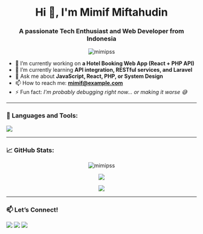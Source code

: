 <h1 align="center">Hi 👋, I'm Mimif Miftahudin</h1>
<h3 align="center">A passionate Tech Enthusiast and Web Developer from Indonesia</h3>

<p align="center">
  <img src="https://komarev.com/ghpvc/?username=mimipss&label=Profile%20views&color=0e75b6&style=flat" alt="mimipss" />
</p>

- 🔭 I’m currently working on **a Hotel Booking Web App (React + PHP API)**  
- 🌱 I’m currently learning **API integration, RESTful services, and Laravel**  
- 💬 Ask me about **JavaScript, React, PHP, or System Design**  
- 📫 How to reach me: **mimif@example.com**  
- ⚡ Fun fact: *I'm probably debugging right now... or making it worse 😅*

---

### 🚀 Languages and Tools:
<p align="left">
  <img src="https://skillicons.dev/icons?i=js,react,php,mysql,html,css,tailwind,laravel,vscode,github,git" />
</p>

---

### 📈 GitHub Stats:
<p align="center">
  <img src="https://github-readme-stats.vercel.app/api?username=mimipss&show_icons=true&theme=radical" alt="mimipss" />
</p>

<p align="center">
  <img src="https://github-readme-streak-stats.herokuapp.com/?user=mimipss&theme=radical" />
</p>

<p align="center">
  <img src="https://github-readme-stats.vercel.app/api/top-langs/?username=mimipss&layout=compact&theme=radical" />
</p>

---

### 📫 Let’s Connect!
<p align="left">
  <a href="https://linkedin.com/in/your-link" target="[_blank](https://www.linkedin.com/in/mimif-miftahuddin-a54b16290?utm_source=share&utm_campaign=share_via&utm_content=profile&utm_medium=ios_app)"><img src="https://img.shields.io/badge/LinkedIn-blue?logo=linkedin&style=for-the-badge" /></a>
  <a href="mailto:mimif@example.com"><img src="https://img.shields.io/badge/Email-D14836?style=for-the-badge&logo=gmail&logoColor=white" /></a>
  <a href="https://instagram.com/yourusername" target="_blank"><img src="https://img.shields.io/badge/Instagram-E4405F?style=for-the-badge&logo=instagram&logoColor=white" /></a>
</p>
